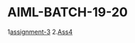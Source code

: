 # AIML-BATCH-19-20
1[assignment-3](https://github.com/2203A51181/AIML-BATCH-19-20/blob/main/assignment3-1.ipynb)
2.[Ass4](https://github.com/2203A51181/AIML-BATCH-19-20/blob/main/Assignment_4.ipynb)
